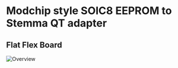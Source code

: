 # Modchip style SOIC8 EEPROM to Stemma QT adapter

## Flat Flex Board
![Overview](assets/img/IMG_0470.jpg)
